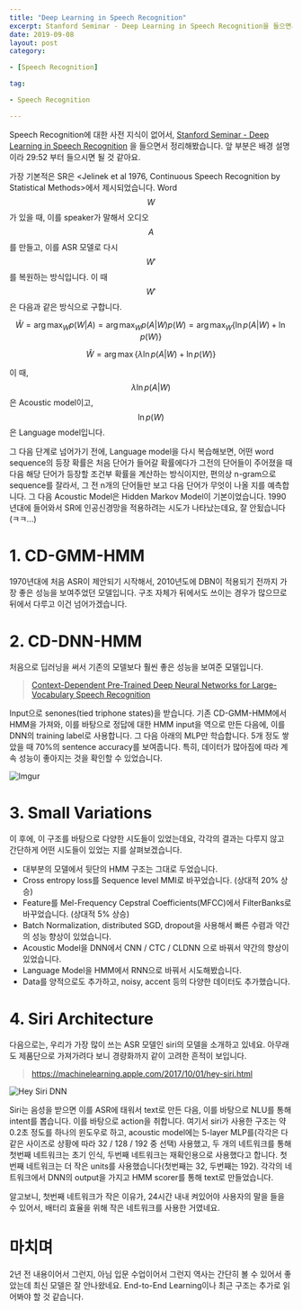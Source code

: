 ```yaml
---
title: "Deep Learning in Speech Recognition"
excerpt: Stanford Seminar - Deep Learning in Speech Recognition을 들으면서 정리해봤습니다.
date: 2019-09-08
layout: post
category:

- [Speech Recognition]

tag:

- Speech Recognition

---
```


Speech Recognition에 대한 사전 지식이 없어서, [Stanford Seminar - Deep Learning in Speech Recognition](https://www.youtube.com/watch?v=RBgfLvAOrss) 을 들으면서 정리해봤습니다. 앞 부분은 배경 설명이라 29:52 부터 들으시면 될 것 같아요.

가장 기본적은 SR은 <Jelinek et al 1976, Continuous Speech Recognition by Statistical Methods>에서 제시되었습니다. Word $$W$$가 있을 때, 이를 speaker가 말해서 오디오 $$A$$를 만들고, 이를 ASR 모델로 다시 $$W'$$ 를 복원하는 방식입니다. 이 때 $$W'$$은 다음과 같은 방식으로 구합니다.

$$
\hat{W} = \arg\max_Wp(W|A) = \arg\max_W p(A|W)p(W) = \arg\max_W \{\ln p(A|W) + \ln p(W)\}
$$

$$
\hat{W}= \arg\max \{\lambda \ln p(A|W) + \ln p(W)\}
$$

$$
$$
이 때, $$\lambda \ln p(A|W)$$ 은 Acoustic model이고, $$ \ln p(W)$$은 Language model입니다.

그 다음 단계로 넘어가기 전에, Language model을 다시 복습해보면, 어떤 word sequence의 등장 확률은 처음 단어가 들어갈 확률에다가 그전의 단어들이 주어졌을 때 다음 해당 단어가 등장할 조건부 확률을 계산하는 방식이지만, 편의상 n-gram으로 sequence를 잘라서, 그 전 n개의 단어들만 보고 다음 단어가 무엇이 나올 지를 예측합니다. 그 다음 Acoustic Model은 Hidden Markov Model이 기본이었습니다. 1990년대에 들어와서 SR에 인공신경망을 적용하려는 시도가 나타났는데요, 잘 안됬습니다 (ㅋㅋ...)


# 1. CD-GMM-HMM
1970년대에 처음 ASR이 제안되기 시작해서, 2010년도에 DBN이 적용되기 전까지 가장 좋은 성능을 보여주었던 모델입니다. 구조 자체가 뒤에서도 쓰이는 경우가 많으므로 뒤에서 다루고 이건 넘어가겠습니다.


# 2. CD-DNN-HMM
처음으로 딥러닝을 써서 기존의 모델보다 훨씬 좋은 성능을 보여준 모델입니다.

>  [Context-Dependent Pre-Trained Deep Neural Networks for Large-Vocabulary Speech Recognition](https://www.microsoft.com/en-us/research/wp-content/uploads/2016/02/dbn4lvcsr-transaslp.pdf) 

Input으로 senones(tied triphone states)을 받습니다. 기존 CD-GMM-HMM에서 HMM을 가져와, 이를 바탕으로 정답에 대한 HMM input을 역으로 만든 다음에, 이를 DNN의 training label로 사용합니다. 그 다음 아래의 MLP만 학습합니다. 5개 정도 쌓았을 때 70%의 sentence accuracy를 보여줍니다. 특히, 데이터가 많아짐에 따라 계속 성능이 좋아지는 것을 확인할 수 있었습니다.

![Imgur](https://i.imgur.com/oHifiX5.png)



# 3. Small Variations
이 후에, 이 구조를 바탕으로 다양한 시도들이 있었는데요, 각각의 결과는 다루지 않고 간단하게 어떤 시도들이 있었는 지를 살펴보겠습니다.

- 대부분의 모델에서 뒷단의 HMM 구조는 그대로 두었습니다.
- Cross entropy loss를 Sequence level MMI로 바꾸었습니다. (상대적 20% 상승)
- Feature를 Mel-Frequency Cepstral Coefficients(MFCC)에서 FilterBanks로 바꾸었습니다. (상대적 5% 상승)
- Batch Normalization, distributed SGD, dropout을 사용해서 빠른 수렴과 약간의 성능 향상이 있었습니다.
- Acoustic Model을 DNN에서 CNN / CTC / CLDNN 으로 바꿔서 약간의 향상이 있었습니다.
- Language Model을 HMM에서 RNN으로 바꿔서 시도해봤습니다.
- Data를 양적으로도 추가하고, noisy, accent 등의 다양한 데이터도 추가했습니다.



# 4. Siri Architecture
다음으로는, 우리가 가장 많이 쓰는 ASR 모델인 siri의 모델을 소개하고 있네요. 아무래도 제품단으로 가져가려다 보니 경량화까지 같이 고려한 흔적이 보입니다.

> https://machinelearning.apple.com/2017/10/01/hey-siri.html

![Hey Siri DNN](https://imgur.com/TENsgM2.png)

Siri는 음성을 받으면 이를 ASR에 태워서 text로 만든 다음, 이를 바탕으로 NLU를 통해 intent를 뽑습니다. 이를 바탕으로 action을 취합니다. 여기서 siri가 사용한 구조는 약 0.2초 정도를 하나의 윈도우로 하고, acoustic model에는 5-layer MLP를(각각은 다 같은 사이즈로 상황에 따라 32 / 128 / 192 중 선택) 사용했고, 두 개의 네트워크를 통해 첫번째 네트워크는 초기 인식, 두번째 네트워크는 재확인용으로 사용했다고 합니다. 첫번째 네트워크는 더 작은 units를 사용했습니다(첫번째는 32, 두번째는 192). 각각의 네트워크에서 DNN의 output을 가지고 HMM scorer를 통해 text로 만들었습니다.

알고보니, 첫번째 네트워크가 작은 이유가, 24시간 내내 켜있어야 사용자의 말을 들을 수 있어서, 배터리 효율을 위해 작은 네트워크를 사용한 거였네요.



# 마치며

2년 전 내용이어서 그런지, 아님 입문 수업이어서 그런지 역사는 간단히 볼 수 있어서 좋았는데 최신 모델은 잘 안나왔네요. End-to-End Learning이나 최근 구조는 추가로 읽어봐야 할 것 같습니다.

